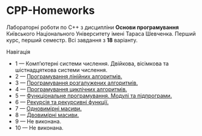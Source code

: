 # CPP-Homeworks

Лабораторні роботи по С++ з дисципліни **Основи програмування** Київського Національного Університету імені Тараса Шевченка. Перший курс, перший семестр. Всі завдання з **18** варіанту.

Навігація
- 1 — Комп’ютерні системи числення. Двійкова, вісімкова та шістнадцяткова системи числення.
- 2 — [Програмування лінійних алгоритмів.](/2/)
- 3 — [Програмування розгалужених алгоритмів.](/3/)
- 4 — [Програмування циклічних алгоритмів.](/4/)
- 5 — [Функціональне програмування. Модулі та підпрограми.](/5/)
- 6 — [Рекурсія та рекурсивні функції.](/6/)
- 7 — [Одновимірні масиви.](/7/)
- 8 — [Двовимірні масиви.](/8/)
- 9 — Не виконана.
- 10 — Не виконана.
